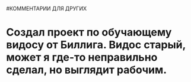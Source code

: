 #КОММЕНТАРИИ ДЛЯ ДРУГИХ
# Создал проект по обучающему видосу от Биллига. Видос старый, может я где-то неправильно сделал, но выглядит рабочим.
